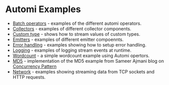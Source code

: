 Automi Examples
===============

* [Batch operators](./batch) - examples of the different automi operators.
* [Collectors](./collectors) - examples of different collector components.
* [Custom type](./csutomtype) - shows how to stream values of custom types.
* [Emitters](./emitters) - examples of different emitter compoennts.
* [Error handling](./error) - examples showing how to setup error handling.
* [Logging](./logging) - examples of logging stream events at runtime.
* [Wordcount](./wordcount) - a simple wordcount example using Automi opertors.
* [MD5](./md5) - implementation of the MD5 example from Sameer Ajmani blog on [Concurrency Pattern](https://blog.golang.org/pipelines)
* [Network](/.net) - examples showing streaming data from TCP sockets and HTTP requests.
